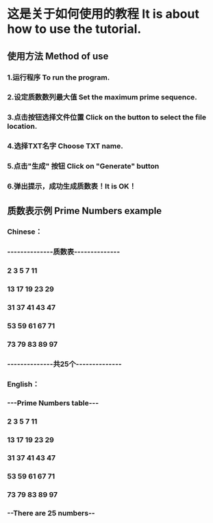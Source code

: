 # 这是关于如何使用的教程 It is about how to use the tutorial.
## 使用方法 Method of use
### 1.运行程序 To run the program.
### 2.设定质数数列最大值 Set the maximum prime sequence.
### 3.点击按钮选择文件位置 Click on the button to select the file location.
### 4.选择TXT名字 Choose TXT name.
### 5.点击"生成" 按钮 Click on "Generate" button
### 6.弹出提示，成功生成质数表！It is OK！
## 质数表示例 Prime Numbers example
### Chinese：
### --------------质数表--------------
### 2     3     5     7     11     
### 13     17     19     23     29     
### 31     37     41     43     47     
### 53     59     61     67     71     
### 73     79     83     89     97     

### --------------共25个--------------

### English：
### ---Prime Numbers table---
### 2     3     5     7     11     
### 13     17     19     23     29     
### 31     37     41     43     47     
### 53     59     61     67     71     
### 73     79     83     89     97     

### --There are 25 numbers--
